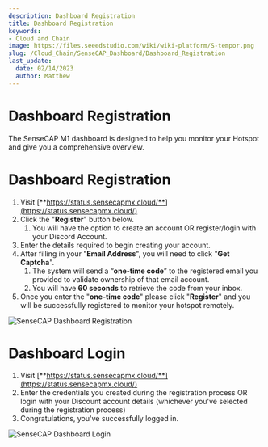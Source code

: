 ```yaml
---
description: Dashboard Registration
title: Dashboard Registration
keywords:
- Cloud and Chain
image: https://files.seeedstudio.com/wiki/wiki-platform/S-tempor.png
slug: /Cloud_Chain/SenseCAP_Dashboard/Dashboard_Registration
last_update:
  date: 02/14/2023
  author: Matthew
---
```


# Dashboard Registration


The SenseCAP M1 dashboard is designed to help you monitor your Hotspot and give you a comprehensive overview.

**Dashboard Registration**
==========================

1.  Visit [**https://status.sensecapmx.cloud/**](https://status.sensecapmx.cloud/)
2.  Click the "**Register**" button below.  
    1.  You will have the option to create an account OR register/login with your Discord Account.
3.  Enter the details required to begin creating your account.
4.  After filling in your "**Email Address**", you will need to click "**Get Captcha**".
    1.  The system will send a “**one-time code**” to the registered email you provided to validate ownership of that email account.
    2.  You will have **60 seconds** to retrieve the code from your inbox.
5.  Once you enter the "**one-time code**" please click "**Register**" and you will be successfully registered to monitor your hotspot remotely.

![SenseCAP Dashboard Registration](https://www.sensecapmx.com/wp-content/uploads/2022/07/register-dash-new.png)

**Dashboard Login**
===================

1.  Visit [**https://status.sensecapmx.cloud/**](https://status.sensecapmx.cloud/)
2.  Enter the credentials you created during the registration process OR login with your Discount account details (whichever you've selected during the registration process)
3.  Congratulations, you've successfully logged in.

![SenseCAP Dashboard Login](https://www.sensecapmx.com/wp-content/uploads/2022/07/dash-sign-in-new.png)